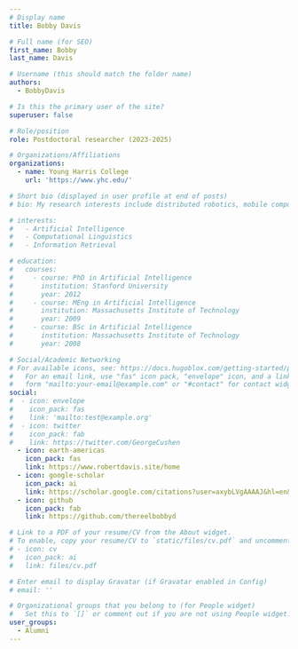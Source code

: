 ```yaml
---
# Display name
title: Bobby Davis

# Full name (for SEO)
first_name: Bobby
last_name: Davis

# Username (this should match the folder name)
authors:
  - BobbyDavis

# Is this the primary user of the site?
superuser: false

# Role/position
role: Postdoctoral researcher (2023-2025)

# Organizations/Affiliations
organizations:
  - name: Young Harris College
    url: 'https://www.yhc.edu/'

# Short bio (displayed in user profile at end of posts)
# bio: My research interests include distributed robotics, mobile computing and programmable matter.

# interests:
#   - Artificial Intelligence
#   - Computational Linguistics
#   - Information Retrieval

# education:
#   courses:
#     - course: PhD in Artificial Intelligence
#       institution: Stanford University
#       year: 2012
#     - course: MEng in Artificial Intelligence
#       institution: Massachusetts Institute of Technology
#       year: 2009
#     - course: BSc in Artificial Intelligence
#       institution: Massachusetts Institute of Technology
#       year: 2008

# Social/Academic Networking
# For available icons, see: https://docs.hugoblox.com/getting-started/page-builder/#icons
#   For an email link, use "fas" icon pack, "envelope" icon, and a link in the
#   form "mailto:your-email@example.com" or "#contact" for contact widget.
social:
#  - icon: envelope
#    icon_pack: fas
#    link: 'mailto:test@example.org'
#  - icon: twitter
#    icon_pack: fab
#    link: https://twitter.com/GeorgeCushen
  - icon: earth-americas
    icon_pack: fas
    link: https://www.robertdavis.site/home
  - icon: google-scholar
    icon_pack: ai
    link: https://scholar.google.com/citations?user=axybLVgAAAAJ&hl=en&oi=ao
  - icon: github
    icon_pack: fab
    link: https://github.com/thereelbobbyd

# Link to a PDF of your resume/CV from the About widget.
# To enable, copy your resume/CV to `static/files/cv.pdf` and uncomment the lines below.
# - icon: cv
#   icon_pack: ai
#   link: files/cv.pdf

# Enter email to display Gravatar (if Gravatar enabled in Config)
# email: ''

# Organizational groups that you belong to (for People widget)
#   Set this to `[]` or comment out if you are not using People widget.
user_groups:
  - Alumni
---
```

